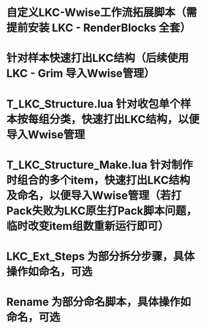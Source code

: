 # 自定义LKC-Wwise工作流拓展脚本（需提前安装 LKC - RenderBlocks 全套）
# 针对样本快速打出LKC结构（后续使用 LKC - Grim 导入Wwise管理）
# T_LKC_Structure.lua 针对收包单个样本按每组分类，快速打出LKC结构，以便导入Wwise管理
# T_LKC_Structure_Make.lua 针对制作时组合的多个item，快速打出LKC结构及命名，以便导入Wwise管理（若打Pack失败为LKC原生打Pack脚本问题，临时改变item组数重新运行即可）
# LKC_Ext_Steps 为部分拆分步骤，具体操作如命名，可选
# Rename 为部分命名脚本，具体操作如命名，可选
